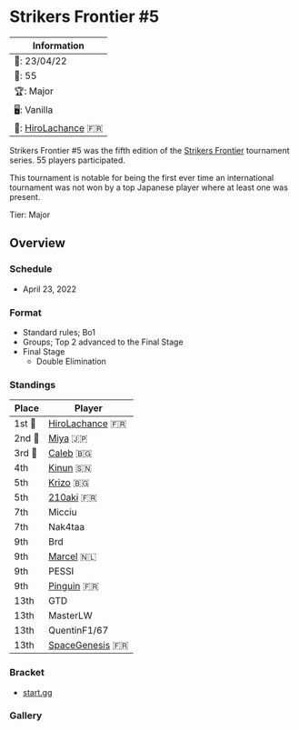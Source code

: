# Strikers Frontier #5

|Information|
|-|
|:calendar:: 23/04/22|
|:busts_in_silhouette:: 55|
|:trophy:: Major|
|:desktop_computer:: Vanilla|
|:1st_place_medal:: [HiroLachance](../../players/french/vivi.md) :fr:|

Strikers Frontier #5 was the fifth edition of the [Strikers Frontier](sfmain.md) tournament series.
55 players participated.

This tournament is notable for being the first ever time an international tournament
was not won by a top Japanese player where at least one was present.

Tier: Major

## Overview

### Schedule

- April 23, 2022

### Format

- Standard rules; Bo1
- Groups; Top 2 advanced to the Final Stage
- Final Stage
  - Double Elimination

### Standings

|Place|Player|
|-|-|
|1st :1st_place_medal:|[HiroLachance](../../players/french/vivi.md) :fr:|
|2nd :2nd_place_medal:|[Miya](../../players/japanese/miya.md) :jp:|
|3rd :3rd_place_medal:|[Caleb](../../players/bulgarian/caleb.md) :bulgaria:|
|4th|[Kinun](../../players/senegalese/kinun.md) :senegal:|
|5th|[Krizo](../../players/bulgarian/krizo.md) :bulgaria:|
|5th|[210aki](../../players/french/210aki.md) :fr:|
|7th|Micciu|
|7th|Nak4taa|
|9th|Brd|
|9th|[Marcel](../../players/dutch/marcel.md) :netherlands:|
|9th|PESSI|
|9th|[Pinguin](../../players/french/pinguin.md) :fr:|
|13th|GTD|
|13th|MasterLW|
|13th|QuentinF1/67|
|13th|[SpaceGenesis](../../players/french/spacegenesis.md) :fr:|

### Bracket
- [start.gg](https://www.start.gg/tournament/strikers-frontier-5/details)		

### Gallery
